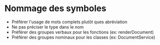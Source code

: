 # Nommage des symboles
- Préférer l'usage de mots complets plutôt ques abréviation
- Ne pas préciser le type dans le nom
- Préférer des groupes verbaux  pour les fonctions (ex: renderDocument)
- Préférer des groupes nominaux pour les classes (ex: DocumentService)